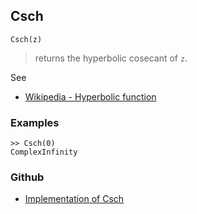## Csch

```
Csch(z)
```

> returns the hyperbolic cosecant of `z`.
  
See
* [Wikipedia - Hyperbolic function](https://en.wikipedia.org/wiki/Hyperbolic_function)

### Examples
```
>> Csch(0)  
ComplexInfinity
```
  
    

### Github

* [Implementation of Csch](https://github.com/axkr/symja_android_library/blob/master/symja_android_library/matheclipse-core/src/main/java/org/matheclipse/core/builtin/ExpTrigsFunctions.java#L1946) 

